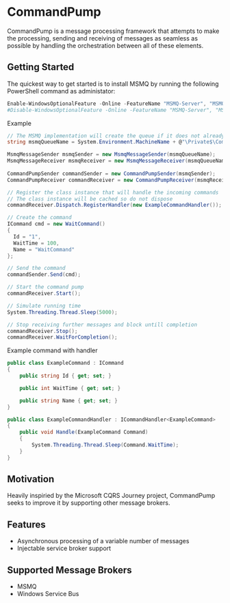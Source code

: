 # CommandPump
CommandPump is a message processing framework that attempts to make the processing, sending and receiving of messages as seamless
as possible by handling the orchestration between all of these elements.

## Getting Started
The quickest way to get started is to install MSMQ by running the following PowerShell command as administator:
```powershell
Enable-WindowsOptionalFeature -Online -FeatureName "MSMQ-Server", "MSMQ-Container" 
#Disable-WindowsOptionalFeature -Online -FeatureName "MSMQ-Server", "MSMQ-Container" 
```

Example
```c#
// The MSMQ implementation will create the queue if it does not already exist
string msmqQueueName = System.Environment.MachineName + @"\Private$\CommandPump"; 

MsmqMessageSender msmqSender = new MsmqMessageSender(msmqQueueName);
MsmqMessageReceiver msmqReceiver = new MsmqMessageReceiver(msmqQueueName);
            
CommandPumpSender commandSender = new CommandPumpSender(msmqSender);
CommandPumpReceiver commandReceiver = new CommandPumpReceiver(msmqReceiver);

// Register the class instance that will handle the incoming commands
// The class instance will be cached so do not dispose
commandReceiver.Dispatch.RegisterHandler(new ExampleCommandHandler());

// Create the command
ICommand cmd = new WaitCommand()
{
  Id = "1",
  WaitTime = 100,
  Name = "WaitCommand"
};

// Send the command
commandSender.Send(cmd);

// Start the command pump
commandReceiver.Start();

// Simulate running time
System.Threading.Thread.Sleep(5000);

// Stop receiving further messages and block untill completion
commandReceiver.Stop();
commandReceiver.WaitForCompletion();
```
Example command with handler
```c#
public class ExampleCommand : ICommand
{
    public string Id { get; set; }

    public int WaitTime { get; set; }

    public string Name { get; set; }
}

public class ExampleCommandHandler : ICommandHandler<ExampleCommand>
{
    public void Handle(ExampleCommand Command)
    {
        System.Threading.Thread.Sleep(Command.WaitTime);
    }
}
```

## Motivation
Heavily inspiried by the Microsoft CQRS Journey project, CommandPump seeks to improve it by supporting other message brokers.

## Features

- Asynchronous processing of a variable number of messages
- Injectable service broker support

## Supported Message Brokers
- MSMQ
- Windows Service Bus
